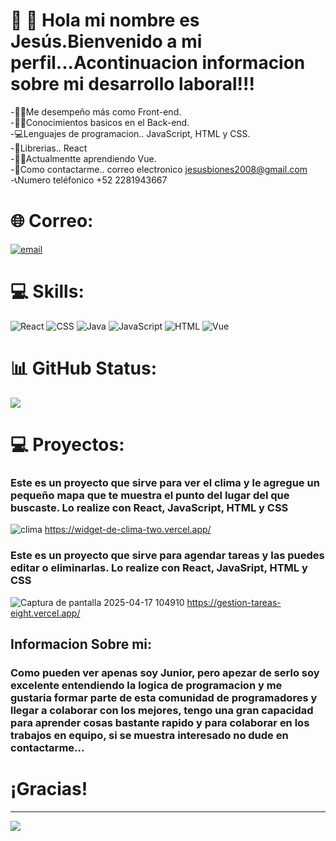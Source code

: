 

# 💫 👋 Hola mi nombre es Jesús.Bienvenido a mi perfil...Acontinuacion informacion sobre mi desarrollo laboral!!!
-🙋‍♂️Me desempeño más como Front-end.<br>-🙍‍♂️Conocimientos basicos en el Back-end.<br>-💻Lenguajes de programacion.. JavaScript, HTML y CSS.<br>-📖Librerias.. React<br>-🙇‍♂️Actualmentte aprendiendo Vue.<br>-📩Como contactarme.. correo electronico jesusbiones2008@gmail.com<br>-📞Numero teléfonico +52 2281943667


# 🌐 Correo:
[![email](https://img.shields.io/badge/Email-D14836?logo=gmail&logoColor=white)](mailto:jesusbiones2008@gmail.com) 

# 💻 Skills:
![React](https://img.shields.io/badge/react-%2320232a.svg?style=for-the-badge&logo=react&logoColor=%2361DAFB)
![CSS](https://img.shields.io/badge/css-%231572B6.svg?style=for-the-badge&logo=css3&logoColor=white) ![Java](https://img.shields.io/badge/java-%23ED8B00.svg?style=for-the-badge&logo=openjdk&logoColor=white) ![JavaScript](https://img.shields.io/badge/javascript-%23323330.svg?style=for-the-badge&logo=javascript&logoColor=%23F7DF1E) ![HTML](https://img.shields.io/badge/html-%23E34F26.svg?style=for-the-badge&logo=html5&logoColor=white) ![Vue](https://img.shields.io/badge/vue-%2335495e.svg?style=for-the-badge&logo=vuedotjs&logoColor=%234FC08D)
# 📊 GitHub Status:

![](https://github-readme-stats.vercel.app/api/top-langs/?username=JesusBM08&theme=dark&hide_border=false&include_all_commits=false&count_private=false&layout=compact)

# 💻 Proyectos:


### Este es un proyecto que sirve para ver el clima y le agregue un pequeño mapa que te muestra el punto del lugar del que buscaste. Lo realize con React, JavaScript, HTML y CSS 

![clima](https://github.com/user-attachments/assets/475e3da4-4ccb-4504-ad37-c2d577aeaea7)
https://widget-de-clima-two.vercel.app/

### Este es un proyecto que sirve para agendar tareas y las puedes editar o eliminarlas. Lo realize con React, JavaSript, HTML y CSS

![Captura de pantalla 2025-04-17 104910](https://github.com/user-attachments/assets/6275085d-1cf0-4bbd-8498-6fe05214d567)
https://gestion-tareas-eight.vercel.app/

## Informacion Sobre mi:

### Como pueden ver apenas soy Junior, pero apezar de serlo soy excelente entendiendo la logica de programacion y me gustaria formar parte de esta comunidad de programadores y llegar a colaborar con los mejores, tengo una gran capacidad para aprender cosas bastante rapido y para colaborar en los trabajos en equipo, si se muestra interesado no dude en contactarme...
# ¡Gracias!


---
[![](https://visitcount.itsvg.in/api?id=JesusBM08&icon=0&color=0)](https://visitcount.itsvg.in)

<!-- Proudly created with GPRM ( https://gprm.itsvg.in ) -->
